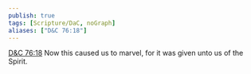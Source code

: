 ```yaml
---
publish: true
tags: [Scripture/DaC, noGraph]
aliases: ["D&C 76:18"]
---
```

[D&C 76:18](https://churchofjesuschrist.org/study/scriptures/dc-testament/dc/76?lang=eng&id=p18#p18) Now this caused us to marvel, for it was given unto us of the Spirit.
